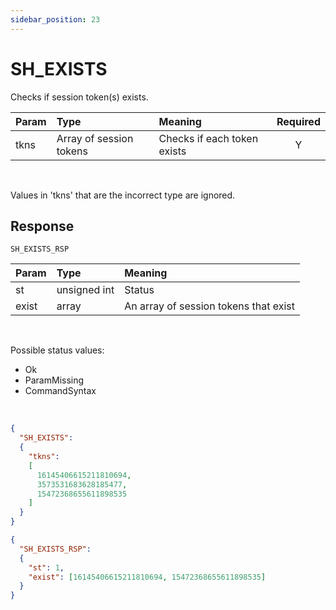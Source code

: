 ```yaml
---
sidebar_position: 23
---
```


# SH_EXISTS
Checks if session token(s) exists.


|Param|Type|Meaning|Required|
|:---|:---|:---|:---:|
|tkns|Array of session tokens|Checks if each token exists|Y|

<br/>

Values in 'tkns' that are the incorrect type are ignored.

## Response

`SH_EXISTS_RSP`


|Param|Type|Meaning|
|:---|:---|:---|
|st|unsigned int|Status|
|exist|array|An array of session tokens that exist|


<br/>

Possible status values:

- Ok
- ParamMissing
- CommandSyntax

<br/>

```json title="Request: check if three sessions exist"
{
  "SH_EXISTS":
  {
    "tkns":
    [
      16145406615211810694,
      3573531683628185477,
      15472368655611898535
    ]
  }
}
```


```json title="Response: all but one exist"
{
  "SH_EXISTS_RSP":
  {
    "st": 1,
    "exist": [16145406615211810694, 15472368655611898535]
  }
}
```
